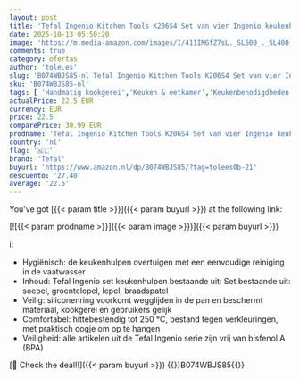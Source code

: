 ```yaml
---
layout: post
title: 'Tefal Ingenio Kitchen Tools K206S4 Set van vier Ingenio keukenhulpen  Schuimspaan  lepel  spatel en soeplepel'
date: 2025-10-13 05:50:20
image: 'https://m.media-amazon.com/images/I/411IMGfZ7sL._SL500_._SL400_.jpg'
comments: true
category: ofertas
author: 'tole.es'
slug: 'B074WBJS85-nl Tefal Ingenio Kitchen Tools K206S4 Set van vier Ingenio...'
sku: 'B074WBJS85-nl'
tags: [ 'Handmatig kookgerei','Keuken & eetkamer','Keukenbenodigdheden & -gadgets','Kooklepels','Lepels, spatels & bakpincetten','Wonen & keuken','tefal','🇳🇱', ]
actualPrice: 22.5 EUR
currency: EUR
price: 22.5
comparePrice: 30.99 EUR
prodname: 'Tefal Ingenio Kitchen Tools K206S4 Set van vier Ingenio keukenhulpen  Schuimspaan  lepel  spatel en soeplepel'
country: 'nl'
flag: '🇳🇱'
brand: 'Tefal'
buyurl: 'https://www.amazon.nl/dp/B074WBJS85/?tag=tolees0b-21'
descuento: '27.40'
average: '22.5'
---
```


You've got [{{< param title >}}]({{< param buyurl >}}) at the following link:

[![{{< param prodname >}}]({{< param image >}})]({{< param buyurl >}})

ℹ️:

- Hygiënisch: de keukenhulpen overtuigen met een eenvoudige reiniging in de vaatwasser
- Inhoud: Tefal Ingenio set keukenhulpen bestaande uit: Set bestaande uit: soepel, groentelepel, lepel, braadspatel
- Veilig: siliconenring voorkomt wegglijden in de pan en beschermt materiaal, kookgerei en gebruikers gelijk
- Comfortabel: hittebestendig tot 250 °C, bestand tegen verkleuringen, met praktisch oogje om op te hangen
- Veiligheid: alle artikelen uit de Tefal Ingenio serie zijn vrij van bisfenol A (BPA)

[🛒 Check the deal!!]({{< param buyurl >}})
{{<world>}}B074WBJS85{{</world>}}
